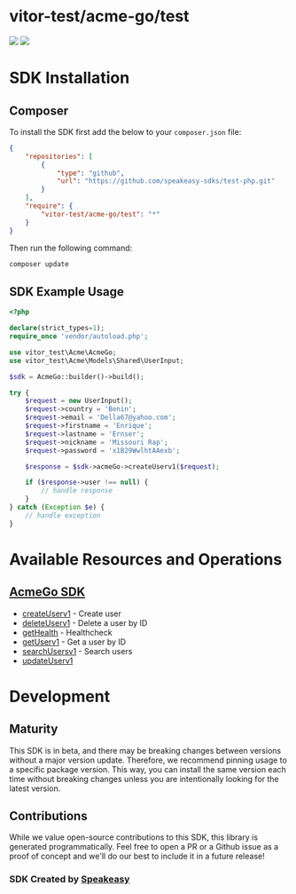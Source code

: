 # vitor-test/acme-go/test

<div align="left">
    <a href="https://speakeasyapi.dev/"><img src="https://custom-icon-badges.demolab.com/badge/-Built%20By%20Speakeasy-212015?style=for-the-badge&logoColor=FBE331&logo=speakeasy&labelColor=545454" /></a>
    <a href="https://github.com/speakeasy-sdks/test-php.git/actions"><img src="https://img.shields.io/github/actions/workflow/status/speakeasy-sdks/test-php/speakeasy_sdk_generation.yml?style=for-the-badge" /></a>
    
</div>

<!-- Start SDK Installation -->
# SDK Installation

## Composer

To install the SDK first add the below to your `composer.json` file:

```json
{
    "repositories": [
        {
            "type": "github",
            "url": "https://github.com/speakeasy-sdks/test-php.git"
        }
    ],
    "require": {
        "vitor-test/acme-go/test": "*"
    }
}
```

Then run the following command:

```bash
composer update
```
<!-- End SDK Installation -->

## SDK Example Usage
<!-- Start SDK Example Usage -->


```php
<?php

declare(strict_types=1);
require_once 'vendor/autoload.php';

use vitor_test\Acme\AcmeGo;
use vitor_test\Acme\Models\Shared\UserInput;

$sdk = AcmeGo::builder()->build();

try {
    $request = new UserInput();
    $request->country = 'Benin';
    $request->email = 'Della67@yahoo.com';
    $request->firstname = 'Enrique';
    $request->lastname = 'Ernser';
    $request->nickname = 'Missouri Rap';
    $request->password = 'x1B29WwlhtAAexb';

    $response = $sdk->acmeGo->createUserv1($request);

    if ($response->user !== null) {
        // handle response
    }
} catch (Exception $e) {
    // handle exception
}

```
<!-- End SDK Example Usage -->

<!-- Start SDK Available Operations -->
# Available Resources and Operations

## [AcmeGo SDK](docs/sdks/acmego/README.md)

* [createUserv1](docs/sdks/acmego/README.md#createuserv1) - Create user
* [deleteUserv1](docs/sdks/acmego/README.md#deleteuserv1) - Delete a user by ID
* [getHealth](docs/sdks/acmego/README.md#gethealth) - Healthcheck
* [getUserv1](docs/sdks/acmego/README.md#getuserv1) - Get a user by ID
* [searchUsersv1](docs/sdks/acmego/README.md#searchusersv1) - Search users
* [updateUserv1](docs/sdks/acmego/README.md#updateuserv1)
<!-- End SDK Available Operations -->

<!-- Start Dev Containers -->



<!-- End Dev Containers -->

<!-- Placeholder for Future Speakeasy SDK Sections -->

# Development

## Maturity

This SDK is in beta, and there may be breaking changes between versions without a major version update. Therefore, we recommend pinning usage
to a specific package version. This way, you can install the same version each time without breaking changes unless you are intentionally
looking for the latest version.

## Contributions

While we value open-source contributions to this SDK, this library is generated programmatically.
Feel free to open a PR or a Github issue as a proof of concept and we'll do our best to include it in a future release!

### SDK Created by [Speakeasy](https://docs.speakeasyapi.dev/docs/using-speakeasy/client-sdks)
